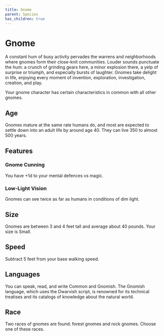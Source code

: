 ```yaml
---
title: Gnome
parent: Species
has_children: true
---
```


# Gnome
A constant hum of busy activity pervades the warrens and neighborhoods where gnomes form their close-knit communities. Louder sounds punctuate the hum: a crunch of grinding gears here, a minor explosion there, a yelp of surprise or triumph, and especially bursts of laughter. Gnomes take delight in life, enjoying every moment of invention, exploration, investigation, creation, and play.

Your gnome character has certain characteristics in common with all other gnomes.

## Age
Gnomes mature at the same rate humans do, and most are expected to settle down into an adult life by around age 40. They can live 350 to almost 500 years.

## Features

### Gnome Cunning
You have +1d to your mental defences vs magic.

### Low-Light Vision
Gnomes can see twice as far as humans in conditions of dim light.

## Size
Gnomes are between 3 and 4 feet tall and average about 40 pounds. Your size is Small.

## Speed
Subtract 5 feet from your base walking speed.

## Languages
You can speak, read, and write Common and Gnomish. The Gnomish language, which uses the Dwarvish script, is renowned for its technical treatises and its catalogs of knowledge about the natural world.

## Race
Two races of gnomes are found: forest gnomes and rock gnomes. Choose one of these races.
